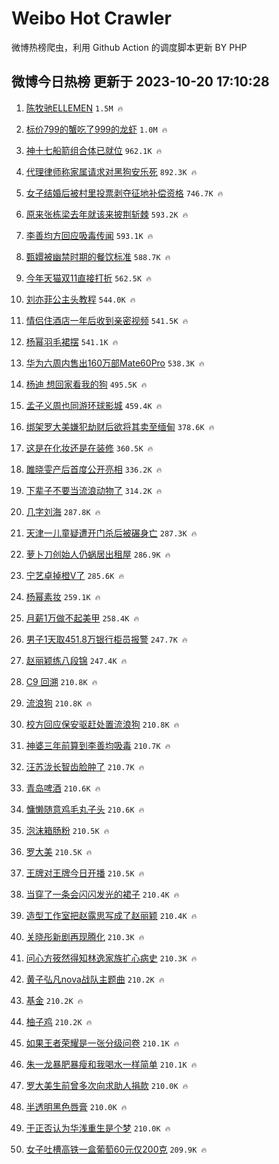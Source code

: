 # Weibo Hot Crawler 



微博热榜爬虫，利用 Github Action 的调度脚本更新 BY PHP 


## 微博今日热榜 更新于 2023-10-20 17:10:28 
1. [陈牧驰ELLEMEN](https://s.weibo.com/weibo?q=%23%E9%99%88%E7%89%A7%E9%A9%B0ELLEMEN%23&t=31&band_rank=1&Refer=top) `1.5M 🔥` 

1. [标价799的蟹吃了999的龙虾](https://s.weibo.com/weibo?q=%23%E6%A0%87%E4%BB%B7799%E7%9A%84%E8%9F%B9%E5%90%83%E4%BA%86999%E7%9A%84%E9%BE%99%E8%99%BE%23&t=31&band_rank=2&Refer=top) `1.0M 🔥` 

1. [神十七船箭组合体已就位](https://s.weibo.com/weibo?q=%23%E7%A5%9E%E5%8D%81%E4%B8%83%E8%88%B9%E7%AE%AD%E7%BB%84%E5%90%88%E4%BD%93%E5%B7%B2%E5%B0%B1%E4%BD%8D%23&t=31&band_rank=3&Refer=top) `962.1K 🔥` 

1. [代理律师称家属请求对黑狗安乐死](https://s.weibo.com/weibo?q=%23%E4%BB%A3%E7%90%86%E5%BE%8B%E5%B8%88%E7%A7%B0%E5%AE%B6%E5%B1%9E%E8%AF%B7%E6%B1%82%E5%AF%B9%E9%BB%91%E7%8B%97%E5%AE%89%E4%B9%90%E6%AD%BB%23&t=31&band_rank=4&Refer=top) `892.3K 🔥` 

1. [女子结婚后被村里投票剥夺征地补偿资格](https://s.weibo.com/weibo?q=%23%E5%A5%B3%E5%AD%90%E7%BB%93%E5%A9%9A%E5%90%8E%E8%A2%AB%E6%9D%91%E9%87%8C%E6%8A%95%E7%A5%A8%E5%89%A5%E5%A4%BA%E5%BE%81%E5%9C%B0%E8%A1%A5%E5%81%BF%E8%B5%84%E6%A0%BC%23&t=31&band_rank=5&Refer=top) `746.7K 🔥` 

1. [原来张栋梁去年就该来披荆斩棘](https://s.weibo.com/weibo?q=%23%E5%8E%9F%E6%9D%A5%E5%BC%A0%E6%A0%8B%E6%A2%81%E5%8E%BB%E5%B9%B4%E5%B0%B1%E8%AF%A5%E6%9D%A5%E6%8A%AB%E8%8D%86%E6%96%A9%E6%A3%98%23&t=31&band_rank=6&Refer=top) `593.2K 🔥` 

1. [李善均方回应吸毒传闻](https://s.weibo.com/weibo?q=%23%E6%9D%8E%E5%96%84%E5%9D%87%E6%96%B9%E5%9B%9E%E5%BA%94%E5%90%B8%E6%AF%92%E4%BC%A0%E9%97%BB%23&t=31&band_rank=7&Refer=top) `593.1K 🔥` 

1. [甄嬛被幽禁时期的餐饮标准](https://s.weibo.com/weibo?q=%23%E7%94%84%E5%AC%9B%E8%A2%AB%E5%B9%BD%E7%A6%81%E6%97%B6%E6%9C%9F%E7%9A%84%E9%A4%90%E9%A5%AE%E6%A0%87%E5%87%86%23&t=31&band_rank=8&Refer=top) `588.7K 🔥` 

1. [今年天猫双11直接打折](https://s.weibo.com/weibo?q=%23%E4%BB%8A%E5%B9%B4%E5%A4%A9%E7%8C%AB%E5%8F%8C11%E7%9B%B4%E6%8E%A5%E6%89%93%E6%8A%98%23&t=31&band_rank=9&Refer=top) `562.5K 🔥` 

1. [刘亦菲公主头教程](https://s.weibo.com/weibo?q=%E5%88%98%E4%BA%A6%E8%8F%B2%E5%85%AC%E4%B8%BB%E5%A4%B4%E6%95%99%E7%A8%8B&t=31&band_rank=10&Refer=top) `544.0K 🔥` 

1. [情侣住酒店一年后收到亲密视频](https://s.weibo.com/weibo?q=%23%E6%83%85%E4%BE%A3%E4%BD%8F%E9%85%92%E5%BA%97%E4%B8%80%E5%B9%B4%E5%90%8E%E6%94%B6%E5%88%B0%E4%BA%B2%E5%AF%86%E8%A7%86%E9%A2%91%23&t=31&band_rank=11&Refer=top) `541.5K 🔥` 

1. [杨幂羽毛裙摆](https://s.weibo.com/weibo?q=%23%E6%9D%A8%E5%B9%82%E7%BE%BD%E6%AF%9B%E8%A3%99%E6%91%86%23&t=31&band_rank=12&Refer=top) `541.1K 🔥` 

1. [华为六周内售出160万部Mate60Pro](https://s.weibo.com/weibo?q=%23%E5%8D%8E%E4%B8%BA%E5%85%AD%E5%91%A8%E5%86%85%E5%94%AE%E5%87%BA160%E4%B8%87%E9%83%A8Mate60Pro%23&t=31&band_rank=13&Refer=top) `538.3K 🔥` 

1. [杨迪 想回家看我的狗](https://s.weibo.com/weibo?q=%E6%9D%A8%E8%BF%AA%20%E6%83%B3%E5%9B%9E%E5%AE%B6%E7%9C%8B%E6%88%91%E7%9A%84%E7%8B%97&t=31&band_rank=14&Refer=top) `495.5K 🔥` 

1. [孟子义周也同游环球影城](https://s.weibo.com/weibo?q=%23%E5%AD%9F%E5%AD%90%E4%B9%89%E5%91%A8%E4%B9%9F%E5%90%8C%E6%B8%B8%E7%8E%AF%E7%90%83%E5%BD%B1%E5%9F%8E%23&t=31&band_rank=15&Refer=top) `459.4K 🔥` 

1. [绑架罗大美嫌犯劫财后欲将其卖至缅甸](https://s.weibo.com/weibo?q=%23%E7%BB%91%E6%9E%B6%E7%BD%97%E5%A4%A7%E7%BE%8E%E5%AB%8C%E7%8A%AF%E5%8A%AB%E8%B4%A2%E5%90%8E%E6%AC%B2%E5%B0%86%E5%85%B6%E5%8D%96%E8%87%B3%E7%BC%85%E7%94%B8%23&t=31&band_rank=16&Refer=top) `378.6K 🔥` 

1. [这是在化妆还是在装修](https://s.weibo.com/weibo?q=%23%E8%BF%99%E6%98%AF%E5%9C%A8%E5%8C%96%E5%A6%86%E8%BF%98%E6%98%AF%E5%9C%A8%E8%A3%85%E4%BF%AE%23&t=31&band_rank=17&Refer=top) `360.5K 🔥` 

1. [雎晓雯产后首度公开亮相](https://s.weibo.com/weibo?q=%23%E9%9B%8E%E6%99%93%E9%9B%AF%E4%BA%A7%E5%90%8E%E9%A6%96%E5%BA%A6%E5%85%AC%E5%BC%80%E4%BA%AE%E7%9B%B8%23&t=31&band_rank=18&Refer=top) `336.2K 🔥` 

1. [下辈子不要当流浪动物了](https://s.weibo.com/weibo?q=%23%E4%B8%8B%E8%BE%88%E5%AD%90%E4%B8%8D%E8%A6%81%E5%BD%93%E6%B5%81%E6%B5%AA%E5%8A%A8%E7%89%A9%E4%BA%86%23&t=31&band_rank=19&Refer=top) `314.2K 🔥` 

1. [几字刘海](https://s.weibo.com/weibo?q=%E5%87%A0%E5%AD%97%E5%88%98%E6%B5%B7&t=31&band_rank=20&Refer=top) `287.8K 🔥` 

1. [天津一儿童疑遭开门杀后被碾身亡](https://s.weibo.com/weibo?q=%23%E5%A4%A9%E6%B4%A5%E4%B8%80%E5%84%BF%E7%AB%A5%E7%96%91%E9%81%AD%E5%BC%80%E9%97%A8%E6%9D%80%E5%90%8E%E8%A2%AB%E7%A2%BE%E8%BA%AB%E4%BA%A1%23&t=31&band_rank=21&Refer=top) `287.3K 🔥` 

1. [萝卜刀创始人仍蜗居出租屋](https://s.weibo.com/weibo?q=%23%E8%90%9D%E5%8D%9C%E5%88%80%E5%88%9B%E5%A7%8B%E4%BA%BA%E4%BB%8D%E8%9C%97%E5%B1%85%E5%87%BA%E7%A7%9F%E5%B1%8B%23&t=31&band_rank=22&Refer=top) `286.9K 🔥` 

1. [宁艺卓掉橙V了](https://s.weibo.com/weibo?q=%23%E5%AE%81%E8%89%BA%E5%8D%93%E6%8E%89%E6%A9%99V%E4%BA%86%23&t=31&band_rank=23&Refer=top) `285.6K 🔥` 

1. [杨幂素妆](https://s.weibo.com/weibo?q=%23%E6%9D%A8%E5%B9%82%E7%B4%A0%E5%A6%86%23&t=31&band_rank=24&Refer=top) `259.1K 🔥` 

1. [月薪1万做不起美甲](https://s.weibo.com/weibo?q=%23%E6%9C%88%E8%96%AA1%E4%B8%87%E5%81%9A%E4%B8%8D%E8%B5%B7%E7%BE%8E%E7%94%B2%23&t=31&band_rank=25&Refer=top) `258.4K 🔥` 

1. [男子1天取451.8万银行柜员报警](https://s.weibo.com/weibo?q=%23%E7%94%B7%E5%AD%901%E5%A4%A9%E5%8F%96451.8%E4%B8%87%E9%93%B6%E8%A1%8C%E6%9F%9C%E5%91%98%E6%8A%A5%E8%AD%A6%23&t=31&band_rank=26&Refer=top) `247.7K 🔥` 

1. [赵丽颖练八段锦](https://s.weibo.com/weibo?q=%23%E8%B5%B5%E4%B8%BD%E9%A2%96%E7%BB%83%E5%85%AB%E6%AE%B5%E9%94%A6%23&t=31&band_rank=27&Refer=top) `247.4K 🔥` 

1. [C9 回溯](https://s.weibo.com/weibo?q=C9%20%E5%9B%9E%E6%BA%AF&t=31&band_rank=28&Refer=top) `210.8K 🔥` 

1. [流浪狗](https://s.weibo.com/weibo?q=%E6%B5%81%E6%B5%AA%E7%8B%97&t=31&band_rank=29&Refer=top) `210.8K 🔥` 

1. [校方回应保安驱赶处置流浪狗](https://s.weibo.com/weibo?q=%23%E6%A0%A1%E6%96%B9%E5%9B%9E%E5%BA%94%E4%BF%9D%E5%AE%89%E9%A9%B1%E8%B5%B6%E5%A4%84%E7%BD%AE%E6%B5%81%E6%B5%AA%E7%8B%97%23&t=31&band_rank=30&Refer=top) `210.8K 🔥` 

1. [神婆三年前算到李善均吸毒](https://s.weibo.com/weibo?q=%23%E7%A5%9E%E5%A9%86%E4%B8%89%E5%B9%B4%E5%89%8D%E7%AE%97%E5%88%B0%E6%9D%8E%E5%96%84%E5%9D%87%E5%90%B8%E6%AF%92%23&t=31&band_rank=31&Refer=top) `210.7K 🔥` 

1. [汪苏泷长智齿脸肿了](https://s.weibo.com/weibo?q=%23%E6%B1%AA%E8%8B%8F%E6%B3%B7%E9%95%BF%E6%99%BA%E9%BD%BF%E8%84%B8%E8%82%BF%E4%BA%86%23&t=31&band_rank=32&Refer=top) `210.7K 🔥` 

1. [青岛啤酒](https://s.weibo.com/weibo?q=%E9%9D%92%E5%B2%9B%E5%95%A4%E9%85%92&t=31&band_rank=33&Refer=top) `210.6K 🔥` 

1. [慵懒随意鸡毛丸子头](https://s.weibo.com/weibo?q=%E6%85%B5%E6%87%92%E9%9A%8F%E6%84%8F%E9%B8%A1%E6%AF%9B%E4%B8%B8%E5%AD%90%E5%A4%B4&t=31&band_rank=34&Refer=top) `210.6K 🔥` 

1. [泡沫箱肠粉](https://s.weibo.com/weibo?q=%E6%B3%A1%E6%B2%AB%E7%AE%B1%E8%82%A0%E7%B2%89&t=31&band_rank=35&Refer=top) `210.5K 🔥` 

1. [罗大美](https://s.weibo.com/weibo?q=%E7%BD%97%E5%A4%A7%E7%BE%8E&t=31&band_rank=36&Refer=top) `210.5K 🔥` 

1. [王牌对王牌今日开播](https://s.weibo.com/weibo?q=%23%E7%8E%8B%E7%89%8C%E5%AF%B9%E7%8E%8B%E7%89%8C%E4%BB%8A%E6%97%A5%E5%BC%80%E6%92%AD%23&t=31&band_rank=37&Refer=top) `210.5K 🔥` 

1. [当穿了一条会闪闪发光的裙子](https://s.weibo.com/weibo?q=%E5%BD%93%E7%A9%BF%E4%BA%86%E4%B8%80%E6%9D%A1%E4%BC%9A%E9%97%AA%E9%97%AA%E5%8F%91%E5%85%89%E7%9A%84%E8%A3%99%E5%AD%90&t=31&band_rank=38&Refer=top) `210.4K 🔥` 

1. [造型工作室把赵露思写成了赵丽颖](https://s.weibo.com/weibo?q=%23%E9%80%A0%E5%9E%8B%E5%B7%A5%E4%BD%9C%E5%AE%A4%E6%8A%8A%E8%B5%B5%E9%9C%B2%E6%80%9D%E5%86%99%E6%88%90%E4%BA%86%E8%B5%B5%E4%B8%BD%E9%A2%96%23&t=31&band_rank=39&Refer=top) `210.4K 🔥` 

1. [关晓彤新剧再现腾化](https://s.weibo.com/weibo?q=%23%E5%85%B3%E6%99%93%E5%BD%A4%E6%96%B0%E5%89%A7%E5%86%8D%E7%8E%B0%E8%85%BE%E5%8C%96%23&t=31&band_rank=40&Refer=top) `210.3K 🔥` 

1. [问心方筱然得知林逸家族扩心病史](https://s.weibo.com/weibo?q=%E9%97%AE%E5%BF%83%E6%96%B9%E7%AD%B1%E7%84%B6%E5%BE%97%E7%9F%A5%E6%9E%97%E9%80%B8%E5%AE%B6%E6%97%8F%E6%89%A9%E5%BF%83%E7%97%85%E5%8F%B2&t=31&band_rank=41&Refer=top) `210.3K 🔥` 

1. [黄子弘凡nova战队主题曲](https://s.weibo.com/weibo?q=%23%E9%BB%84%E5%AD%90%E5%BC%98%E5%87%A1nova%E6%88%98%E9%98%9F%E4%B8%BB%E9%A2%98%E6%9B%B2%23&t=31&band_rank=42&Refer=top) `210.2K 🔥` 

1. [基金](https://s.weibo.com/weibo?q=%E5%9F%BA%E9%87%91&t=31&band_rank=43&Refer=top) `210.2K 🔥` 

1. [柚子鸡](https://s.weibo.com/weibo?q=%23%E6%9F%9A%E5%AD%90%E9%B8%A1%23&t=31&band_rank=44&Refer=top) `210.2K 🔥` 

1. [如果王者荣耀是一张分级问卷](https://s.weibo.com/weibo?q=%23%E5%A6%82%E6%9E%9C%E7%8E%8B%E8%80%85%E8%8D%A3%E8%80%80%E6%98%AF%E4%B8%80%E5%BC%A0%E5%88%86%E7%BA%A7%E9%97%AE%E5%8D%B7%23&t=31&band_rank=45&Refer=top) `210.1K 🔥` 

1. [朱一龙暴肥暴瘦和我喝水一样简单](https://s.weibo.com/weibo?q=%23%E6%9C%B1%E4%B8%80%E9%BE%99%E6%9A%B4%E8%82%A5%E6%9A%B4%E7%98%A6%E5%92%8C%E6%88%91%E5%96%9D%E6%B0%B4%E4%B8%80%E6%A0%B7%E7%AE%80%E5%8D%95%23&t=31&band_rank=46&Refer=top) `210.1K 🔥` 

1. [罗大美生前曾多次向求助人捐款](https://s.weibo.com/weibo?q=%23%E7%BD%97%E5%A4%A7%E7%BE%8E%E7%94%9F%E5%89%8D%E6%9B%BE%E5%A4%9A%E6%AC%A1%E5%90%91%E6%B1%82%E5%8A%A9%E4%BA%BA%E6%8D%90%E6%AC%BE%23&t=31&band_rank=47&Refer=top) `210.0K 🔥` 

1. [半透明黑色唇膏](https://s.weibo.com/weibo?q=%E5%8D%8A%E9%80%8F%E6%98%8E%E9%BB%91%E8%89%B2%E5%94%87%E8%86%8F&t=31&band_rank=48&Refer=top) `210.0K 🔥` 

1. [于正否认为华浅重生是个梦](https://s.weibo.com/weibo?q=%23%E4%BA%8E%E6%AD%A3%E5%90%A6%E8%AE%A4%E4%B8%BA%E5%8D%8E%E6%B5%85%E9%87%8D%E7%94%9F%E6%98%AF%E4%B8%AA%E6%A2%A6%23&t=31&band_rank=49&Refer=top) `210.0K 🔥` 

1. [女子吐槽高铁一盒葡萄60元仅200克](https://s.weibo.com/weibo?q=%23%E5%A5%B3%E5%AD%90%E5%90%90%E6%A7%BD%E9%AB%98%E9%93%81%E4%B8%80%E7%9B%92%E8%91%A1%E8%90%8460%E5%85%83%E4%BB%85200%E5%85%8B%23&t=31&band_rank=50&Refer=top) `209.9K 🔥` 

